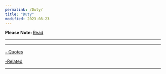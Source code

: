 ```yaml
---
permalink: /Duty/
title: "Duty"
modified: 2023-08-23
---
```







<b> Please Note: </b>  <a href=" https://phdcsseiden.github.io/Please/ ">  Read </a>


<hr style="height:2px;border-width:0;color:gray;background-color:gray"> 


<hr style="height:2px;border-width:0;color:gray;background-color:gray">


<a href=" https://phdcsseiden.github.io/quotes/ "> - Quotes  </a> 


<a href=" https://phdcsseiden.github.io/Related/ "> -Related  </a> 


<hr style="height:2px;border-width:0;color:gray;background-color:gray">





